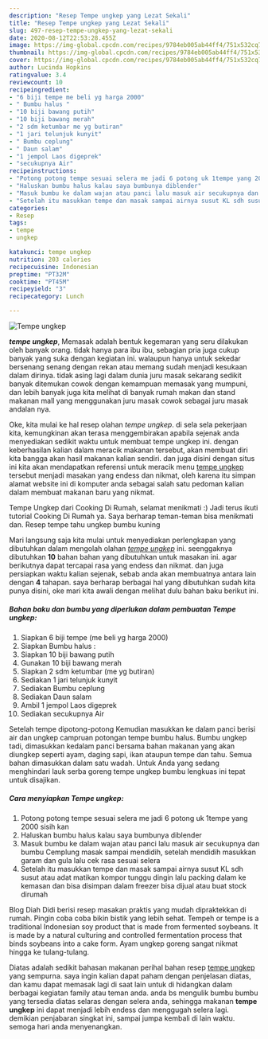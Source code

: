 ```yaml
---
description: "Resep Tempe ungkep yang Lezat Sekali"
title: "Resep Tempe ungkep yang Lezat Sekali"
slug: 497-resep-tempe-ungkep-yang-lezat-sekali
date: 2020-08-12T22:53:28.455Z
image: https://img-global.cpcdn.com/recipes/9784eb005ab44ff4/751x532cq70/tempe-ungkep-foto-resep-utama.jpg
thumbnail: https://img-global.cpcdn.com/recipes/9784eb005ab44ff4/751x532cq70/tempe-ungkep-foto-resep-utama.jpg
cover: https://img-global.cpcdn.com/recipes/9784eb005ab44ff4/751x532cq70/tempe-ungkep-foto-resep-utama.jpg
author: Lucinda Hopkins
ratingvalue: 3.4
reviewcount: 10
recipeingredient:
- "6 biji tempe me beli yg harga 2000"
- " Bumbu halus "
- "10 biji bawang putih"
- "10 biji bawang merah"
- "2 sdm ketumbar me yg butiran"
- "1 jari telunjuk kunyit"
- " Bumbu ceplung"
- " Daun salam"
- "1 jempol Laos digeprek"
- "secukupnya Air"
recipeinstructions:
- "Potong potong tempe sesuai selera me jadi 6 potong uk 1tempe yang 2000 sisih kan"
- "Haluskan bumbu halus kalau saya bumbunya diblender"
- "Masuk bumbu ke dalam wajan atau panci lalu masuk air secukupnya dan bumbu Cemplung masak sampai mendidih, setelah mendidih masukkan garam dan gula lalu cek rasa sesuai selera"
- "Setelah itu masukkan tempe dan masak sampai airnya susut KL sdh susut atau adat matikan kompor tunggu dingin lalu packing dalam ke kemasan dan bisa disimpan dalam freezer bisa dijual atau buat stock dirumah"
categories:
- Resep
tags:
- tempe
- ungkep

katakunci: tempe ungkep 
nutrition: 203 calories
recipecuisine: Indonesian
preptime: "PT32M"
cooktime: "PT45M"
recipeyield: "3"
recipecategory: Lunch

---
```



![Tempe ungkep](https://img-global.cpcdn.com/recipes/9784eb005ab44ff4/751x532cq70/tempe-ungkep-foto-resep-utama.jpg)

<b><i>tempe ungkep</i></b>, Memasak adalah bentuk kegemaran yang seru dilakukan oleh banyak orang. tidak hanya para ibu ibu, sebagian pria juga cukup banyak yang suka dengan kegiatan ini. walaupun hanya untuk sekedar bersenang senang dengan rekan atau memang sudah menjadi kesukaan dalam dirinya. tidak asing lagi dalam dunia juru masak sekarang sedikit banyak ditemukan cowok dengan kemampuan memasak yang mumpuni, dan lebih banyak juga kita melihat di banyak rumah makan dan stand makanan mall yang menggunakan juru masak cowok sebagai juru masak andalan nya.

Oke, kita mulai ke hal resep olahan <i>tempe ungkep</i>. di sela sela pekerjaan kita, kemungkinan akan terasa menggembirakan apabila sejenak anda menyediakan sedikit waktu untuk membuat tempe ungkep ini. dengan keberhasilan kalian dalam meracik makanan tersebut, akan membuat diri kita bangga akan hasil makanan kalian sendiri. dan juga disini dengan situs ini kita akan mendapatkan referensi untuk meracik menu <u>tempe ungkep</u> tersebut menjadi masakan yang endess dan nikmat, oleh karena itu simpan alamat website ini di komputer anda sebagai salah satu pedoman kalian dalam membuat makanan baru yang nikmat.

Tempe Ungkep dari Cooking Di Rumah, selamat menikmati :) Jadi terus ikuti tutorial Cooking Di Rumah ya. Saya berharap teman-teman bisa menikmati dan. Resep tempe tahu ungkep bumbu kuning


Mari langsung saja kita mulai untuk menyediakan perlengkapan yang dibutuhkan dalam mengolah olahan <u><i>tempe ungkep</i></u> ini. seenggaknya dibutuhkan <b>10</b> bahan bahan yang dibutuhkan untuk masakan ini. agar berikutnya dapat tercapai rasa yang endess dan nikmat. dan juga persiapkan waktu kalian sejenak, sebab anda akan membuatnya antara lain dengan <b>4</b> tahapan. saya berharap berbagai hal yang dibutuhkan sudah kita punya disini, oke mari kita awali dengan melihat dulu bahan baku berikut ini.

<!--inarticleads1-->

##### Bahan baku dan bumbu yang diperlukan dalam pembuatan Tempe ungkep:

1. Siapkan 6 biji tempe (me beli yg harga 2000)
1. Siapkan  Bumbu halus :
1. Siapkan 10 biji bawang putih
1. Gunakan 10 biji bawang merah
1. Siapkan 2 sdm ketumbar (me yg butiran)
1. Sediakan 1 jari telunjuk kunyit
1. Sediakan  Bumbu ceplung
1. Sediakan  Daun salam
1. Ambil 1 jempol Laos digeprek
1. Sediakan secukupnya Air


Setelah tempe dipotong-potong Kemudian masukkan ke dalam panci berisi air dan ungkep campruan potongan tempe bumbu halus. Bumbu ungkep tadi, dimasukkan kedalam panci bersama bahan makanan yang akan diungkep seperti ayam, daging sapi, ikan ataupun tempe dan tahu. Semua bahan dimasukkan dalam satu wadah. Untuk Anda yang sedang menghindari lauk serba goreng tempe ungkep bumbu lengkuas ini tepat untuk disajikan. 

<!--inarticleads2-->

##### Cara menyiapkan Tempe ungkep:

1. Potong potong tempe sesuai selera me jadi 6 potong uk 1tempe yang 2000 sisih kan
1. Haluskan bumbu halus kalau saya bumbunya diblender
1. Masuk bumbu ke dalam wajan atau panci lalu masuk air secukupnya dan bumbu Cemplung masak sampai mendidih, setelah mendidih masukkan garam dan gula lalu cek rasa sesuai selera
1. Setelah itu masukkan tempe dan masak sampai airnya susut KL sdh susut atau adat matikan kompor tunggu dingin lalu packing dalam ke kemasan dan bisa disimpan dalam freezer bisa dijual atau buat stock dirumah


Blog Diah Didi berisi resep masakan praktis yang mudah dipraktekkan di rumah. Pingin coba coba bikin bistik yang lebih sehat. Tempeh or tempe is a traditional Indonesian soy product that is made from fermented soybeans. It is made by a natural culturing and controlled fermentation process that binds soybeans into a cake form. Ayam ungkep goreng sangat nikmat hingga ke tulang-tulang. 

Diatas adalah sedikit bahasan makanan perihal bahan resep <u>tempe ungkep</u> yang sempurna. saya ingin kalian dapat paham dengan penjelasan diatas, dan kamu dapat memasak lagi di saat lain untuk di hidangkan dalam berbagai kegiatan family atau teman anda. anda bs mengulik bumbu bumbu yang tersedia diatas selaras dengan selera anda, sehingga makanan <b>tempe ungkep</b> ini dapat menjadi lebih endess dan menggugah selera lagi. demikian penjabaran singkat ini, sampai jumpa kembali di lain waktu. semoga hari anda menyenangkan.
